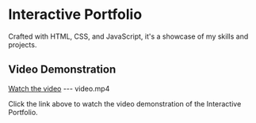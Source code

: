 # Interactive Portfolio
Crafted with HTML, CSS, and JavaScript, it's a showcase of my skills and projects.

## Video Demonstration

[Watch the video](https://github.com/anshika-byte/INTERACTIVE-PORTFOLIO/blob/main/video.mp4) --- video.mp4

Click the link above to watch the video demonstration of the Interactive Portfolio.
